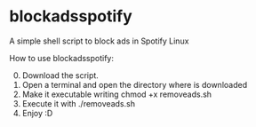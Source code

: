 # blockadsspotify
A simple shell script to block ads in Spotify Linux

How to use blockadsspotify:

0) Download the script.
1) Open a terminal and open the directory where is downloaded
2) Make it executable writing chmod +x removeads.sh
3) Execute it with ./removeads.sh
4) Enjoy :D
